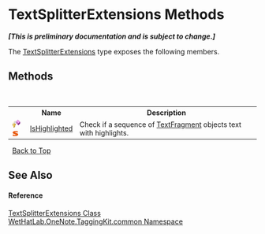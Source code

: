 # TextSplitterExtensions Methods
 _**\[This is preliminary documentation and is subject to change.\]**_

The <a href="d0dae531-f1bb-9717-feea-1a4da575b47e">TextSplitterExtensions</a> type exposes the following members.


## Methods
&nbsp;<table><tr><th></th><th>Name</th><th>Description</th></tr><tr><td>![Protected method](media/protmethod.gif "Protected method")![Static member](media/static.gif "Static member")</td><td><a href="3f9a3905-315c-bd38-d0bb-2e1ecc13a7ed">IsHighlighted</a></td><td>
Check if a sequence of <a href="f320e495-7b74-f8c1-98f7-e408d87aac42">TextFragment</a> objects text with highlights.</td></tr></table>&nbsp;
<a href="#textsplitterextensions-methods">Back to Top</a>

## See Also


#### Reference
<a href="d0dae531-f1bb-9717-feea-1a4da575b47e">TextSplitterExtensions Class</a><br /><a href="bcdbab9c-63d1-48a4-6937-af53fb8d9a55">WetHatLab.OneNote.TaggingKit.common Namespace</a><br />